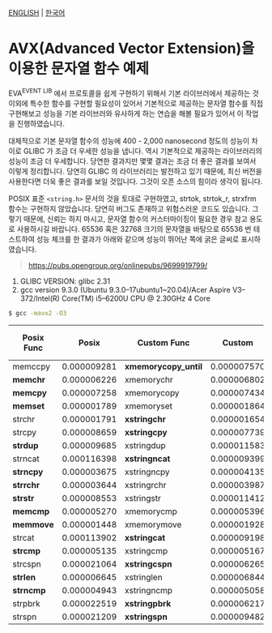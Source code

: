 [ENGLISH](README.md) |
[한국어](README.ko.md)

AVX(Advanced Vector Extension)을 이용한 문자열 함수 예제
===================================================

EVA<sup>EVENT LIB</sup> 에서 프로토콜을 쉽게 구현하기 위해서 기본 라이브러에서 제공하는 것 이외에 특수한 함수를 구현할 필요성이 있어서 기본적으로 제공하는 문자열 함수를 직접 구현해보고 성능을 기본 라이브러와 유사하게 하는 연습을 해볼 필요가 있어서 이 작업을 진행하였습니다.

대체적으로 기본 문자열 함수의 성능에 400 - 2,000 nanosecond 정도의 성능이 차이로 GLIBC 가 조금 더 우세한 성능을 냅니다. 역시 기본적으로 제공하는 라이브러리의 성능이 조금 더 우세합니다. 당연한 결과지만 몇몇 결과는 조금 더 좋은 결과를 보여서 이렇게 정리합니다. 당연히 GLIBC 의 라이브러리는 발전하고 있기 때문에, 최신 버전을 사용한다면 더욱 좋은 결과를 보일 것입니다. 그것이 오픈 소스의 힘이라 생각이 됩니다.

POSIX 표준 `<string.h>` 문서의 것을 토대로 구현하였고, strtok, strtok_r, strxfrm 함수는 구현하지 않았습니다.
당연히 버그도 존재하고 위험스러운 코드도 있습니다. 그렇기 때문에, 신뢰는 하지 마시고, 문자열 함수의 커스터마이징이 필요한 경우 참고 용도로 사용하시길 바랍니다. 65536 혹은 32768 크기의 문자열을 바탕으로 65536 번 테스트하여 성능 체크를 한 결과가 아래와 같으며 성능이 뛰어난 쪽에 굵은 글씨로 표시하였습니다.

> https://pubs.opengroup.org/onlinepubs/9699919799/

1. GLIBC VERSION: glibc 2.31
2. gcc version 9.3.0 (Ubuntu 9.3.0–17ubuntu1~20.04)/Acer Aspire V3–372/Intel(R) Core(TM) i5–6200U CPU @ 2.30GHz 4 Core

```sh
$ gcc -mavx2 -O3
```

| Posix Func  | Posix       | Custom Func           |  Custom     | Example Code Link |
| ----------- | ----------- | --------------------- | ----------- | ----------------- |
| memccpy     | 0.000009281 | __xmemorycopy_until__ | 0.000007570 | [code](../../../src/example/string/avx/memccpy.c) |
| __memchr__  | 0.000006226 | xmemorychr            | 0.000006802 | [code](../../../src/example/string/avx/memchr.c) |
| __memcpy__  | 0.000007258 | xmemorycopy           | 0.000007434 | [code](../../../src/example/string/avx/memcpy.c) |
| __memset__  | 0.000001789 | xmemoryset            | 0.000001864 | [code](../../../src/example/string/avx/memset.c) |
| strchr      | 0.000001791 | __xstringchr__        | 0.000001654 | [code](../../../src/example/string/avx/strchr.c) |
| strcpy      | 0.000008659 | __xstringcpy__        | 0.000007739 | [code](../../../src/example/string/avx/strcpy.c) |
| __strdup__  | 0.000009685 | xstringdup            | 0.000011583 | [code](../../../src/example/string/avx/strdup.c) |
| strncat     | 0.000116398 | __xstringncat__       | 0.000009399 | [code](../../../src/example/string/avx/strncat.c) |
| __strncpy__ | 0.000003675 | xstringncpy           | 0.000004135 | [code](../../../src/example/string/avx/strncpy.c) |
| __strrchr__ | 0.000003644 | xstringrchr           | 0.000003987 | [code](../../../src/example/string/avx/strrchr.c) |
| __strstr__  | 0.000008553 | xstringstr            | 0.000011412 | [code](../../../src/example/string/avx/strstr.c) |
| __memcmp__  | 0.000005270 | xmemorycmp            | 0.000005396 | [code](../../../src/example/string/avx/memcmp.c) |
| __memmove__ | 0.000001448 | xmemorymove           | 0.000001928 | [code](../../../src/example/string/avx/memmove.c) |
| strcat      | 0.000113902 | __xstringcat__        | 0.000009198 | [code](../../../src/example/string/avx/strcat.c) |
| __strcmp__  | 0.000005135 | xstringcmp            | 0.000005167 | [code](../../../src/example/string/avx/strcmp.c) |
| strcspn     | 0.000021064 | __xstringcspn__       | 0.000006265 | [code](../../../src/example/string/avx/strcspn.c) |
| __strlen__  | 0.000006645 | xstringlen            | 0.000006844 | [code](../../../src/example/string/avx/strlen.c) |
| __strncmp__ | 0.000004943 | xstringncmp           | 0.000005058 | [code](../../../src/example/string/avx/strncmp.c) |
| strpbrk     | 0.000022519 | __xstringpbrk__       | 0.000006217 | [code](../../../src/example/string/avx/strpbrk.c) |
| strspn      | 0.000021209 | __xstringspn__        | 0.000009482 | [code](../../../src/example/string/avx/strspn.c) |


